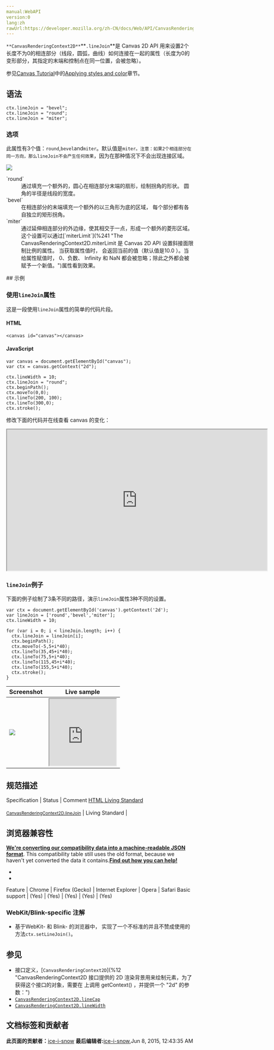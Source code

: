 ```yaml
---
manual:WebAPI
version:0
lang:zh
rawUrl:https://developer.mozilla.org/zh-CN/docs/Web/API/CanvasRenderingContext2D/lineJoin
---
```






`**CanvasRenderingContext2D**`**`.lineJoin`**是 Canvas 2D API 用来设置2个长度不为0的相连部分（线段，圆弧，曲线）如何连接在一起的属性（长度为0的变形部分，其指定的末端和控制点在同一位置，会被忽略）。



参见[Canvas Tutorial](%23643 "")中的[Applying styles and color](%423 "")章节。


## 语法<a name="语法"></a>

```
ctx.lineJoin = "bevel";
ctx.lineJoin = "round";
ctx.lineJoin = "miter";
```

### 选项<a name="选项"></a>


此属性有3个值：`round`,`bevel`and`miter`。默认值是`miter。注意：如果2个相连部分在同一方向，那么lineJoin不会产生任何效果`，因为在那种情况下不会出现连接区域。



![](%225.png "")

<dl><dt id=''>`round`</dt><dd>通过填充一个额外的，圆心在相连部分末端的扇形，绘制拐角的形状。 圆角的半径是线段的宽度。</dd><dt id=''>`bevel`</dt><dd>在相连部分的末端填充一个额外的以三角形为底的区域， 每个部分都有各自独立的矩形拐角。</dd><dt id=''>`miter`</dt><dd>通过延伸相连部分的外边缘，使其相交于一点，形成一个额外的菱形区域。这个设置可以通过[`miterLimit`](%241 "The CanvasRenderingContext2D.miterLimit 是 Canvas 2D API 设置斜接面限制比例的属性。 当获取属性值时， 会返回当前的值（默认值是10.0 ）。当给属性赋值时， 0、负数、 Infinity 和 NaN 都会被忽略；除此之外都会被赋予一个新值。")属性看到效果。</dd></dl>
## 示例<a name="示例"></a>

### 使用`lineJoin`属性<a name="Using_the_lineCap_property"></a>


这是一段使用`lineJoin`属性的简单的代码片段。


#### HTML<a name="HTML"></a>

```
<canvas id="canvas"></canvas>
```

#### JavaScript<a name="JavaScript"></a>

```
var canvas = document.getElementById("canvas");
var ctx = canvas.getContext("2d");

ctx.lineWidth = 10;
ctx.lineJoin = "round";
ctx.beginPath();
ctx.moveTo(0,0);
ctx.lineTo(200, 100);
ctx.lineTo(300,0);
ctx.stroke(); 

```


修改下面的代码并在线查看 canvas 的变化：



<iframe src='https://mdn.mozillademos.org/zh-CN/docs/Web/API/CanvasRenderingContext2D/lineJoin$samples/Playable_code?revision=813501' width='700' height='380'></iframe>



### `lineJoin`例子<a name="A_lineJoin_example"></a>


下面的例子绘制了3条不同的路径，演示`lineJoin`属性3种不同的设置。


```
var ctx = document.getElementById('canvas').getContext('2d');
var lineJoin = ['round','bevel','miter'];
ctx.lineWidth = 10;

for (var i = 0; i < lineJoin.length; i++) {
  ctx.lineJoin = lineJoin[i];
  ctx.beginPath();
  ctx.moveTo(-5,5+i*40);
  ctx.lineTo(35,45+i*40);
  ctx.lineTo(75,5+i*40);
  ctx.lineTo(115,45+i*40);
  ctx.lineTo(155,5+i*40);
  ctx.stroke();
}
```
Screenshot | Live sample 
 ---  |  ---  | 
![](%225.png "") | <iframe src='https://mdn.mozillademos.org/zh-CN/docs/Web/API/CanvasRenderingContext2D/lineJoin$samples/A_lineJoin_example?revision=813501' width='180' height='180'></iframe> 



## 规范描述<a name="规范描述"></a>
Specification | Status | Comment 
[HTML Living Standard<br></br><small>CanvasRenderingContext2D.lineJoin</small>](%23646 "") | Living Standard |  


## 浏览器兼容性<a name="浏览器兼容性"></a>


**[We&#39;re converting our compatibility data into a machine-readable JSON format](%3344 "")**. This compatibility table still uses the old format, because we haven&#39;t yet converted the data it contains.**[Find out how you can help!](%3392 "")**


* 
* 
Feature | Chrome | Firefox (Gecko) | Internet Explorer | Opera | Safari 
Basic support | (Yes) | (Yes) | (Yes) | (Yes) | (Yes) 




### WebKit/Blink-specific 注解<a name="WebKitBlink-specific_注解"></a>

* 基于WebKit- 和 Blink- 的浏览器中， 实现了一个不标准的并且不赞成使用的方法`ctx.setLineJoin()`。

## 参见<a name="参见"></a>

* 接口定义，[`CanvasRenderingContext2D`](%12 "CanvasRenderingContext2D 接口提供的 2D 渲染背景用来绘制<canvas>元素，为了获得这个接口的对象，需要在 <canvas> 上调用 getContext() ，并提供一个 "2d" 的参数：")
* [`CanvasRenderingContext2D.lineCap`](%239 "CanvasRenderingContext2D.lineCap 是 Canvas 2D API 指定如何绘制每一条线段末端的属性。有3个可能的值，分别是：butt, round and square。默认值是 butt。")
* [`CanvasRenderingContext2D.lineWidth`](%238 "The CanvasRenderingContext2D.lineWidth 是 Canvas 2D API 设置线段厚度的属性（即线段的宽度）。当获取属性值时，它可以返回当前的值（默认值是1.0 ）。 当给属性赋值时， 0、 负数、 Infinity 和 NaN 都会被忽略；除此之外，都会被赋予一个新值。")



## 文档标签和贡献者
**此页面的贡献者：**[ice-i-snow](%4741 "")
**最后编辑者:**[ice-i-snow](%4741 ""),<time>Jun 8, 2015, 12:43:35 AM</time>


